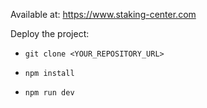 Available at: https://www.staking-center.com

Deploy the project:

 - `git clone <YOUR_REPOSITORY_URL>`

 - `npm install`

 - `npm run dev`
